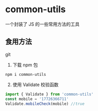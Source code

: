 # common-utils

一个封装了 JS 的一些常用方法的工具

## 食用方法
git
1. 下载 npm 包

```shell
npm i common-utils
```

2. 使用 Validate 校验函数
```js
import { Validate } from 'common-utils'
const mobile = '17726366711'
Validate.mobileCheck(mobile) //true